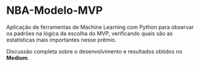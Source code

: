 # NBA-Modelo-MVP

Aplicação de ferramentas de Machine Learning com Python para observar os padrões na lógica da escolha do MVP, verificando quais são as estatísticas mais importantes nesse prêmio.

Discussão completa sobre o desenvolvimento e resultados obtidos no **Medium**.
